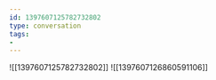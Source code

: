```yaml
---
id: 1397607125782732802
type: conversation
tags:
- 
---
```

![[1397607125782732802]]
![[1397607126860591106]]

